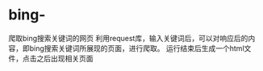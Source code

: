 # bing-
爬取bing搜索关键词的网页
利用request库，输入关键词后，可以对响应后的内容，即bing搜索关键词所展现的页面，进行爬取。
运行结束后生成一个html文件，点击之后出现相关页面
